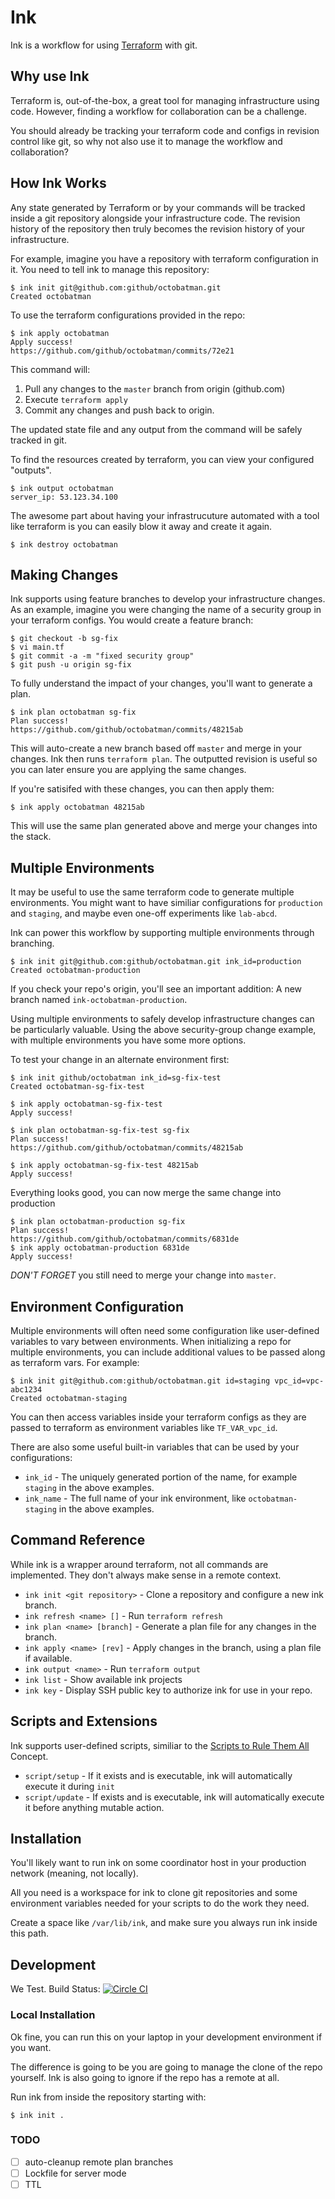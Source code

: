 # Ink

Ink is a workflow for using [Terraform](https://www.terraform.io) with git.

## Why use Ink

Terraform is, out-of-the-box, a great tool for managing infrastructure using
code. However, finding a workflow for collaboration can be a challenge.

You should already be tracking your terraform code and configs in revision
control like git, so why not also use it to manage the workflow and
collaboration?

## How Ink Works

Any state generated by Terraform or by your commands will be tracked inside a
git repository alongside your infrastructure code.  The revision history of the
repository then truly becomes the revision history of your infrastructure.

For example, imagine you have a repository with terraform configuration
in it. You need to tell ink to manage this repository:

    $ ink init git@github.com:github/octobatman.git
    Created octobatman

To use the terraform configurations provided in the repo:

    $ ink apply octobatman
    Apply success!
    https://github.com/github/octobatman/commits/72e21

This command will:

  1. Pull any changes to the `master` branch from origin (github.com)
  1. Execute `terraform apply`
  1. Commit any changes and push back to origin.

The updated state file and any output from the command will be safely tracked in git.

To find the resources created by terraform, you can view your configured "outputs".

    $ ink output octobatman
    server_ip: 53.123.34.100

The awesome part about having your infrastrucuture automated with a tool like
terraform is you can easily blow it away and create it again.

    $ ink destroy octobatman

## Making Changes

Ink supports using feature branches to develop your infrastructure changes.
As an example, imagine you were changing the name of a security group in your
terraform configs. You would create a feature branch:

    $ git checkout -b sg-fix
    $ vi main.tf
    $ git commit -a -m "fixed security group"
    $ git push -u origin sg-fix

To fully understand the impact of your changes, you'll want to generate a plan.

    $ ink plan octobatman sg-fix
    Plan success!
    https://github.com/github/octobatman/commits/48215ab

This will auto-create a new branch based off `master` and merge in your
changes.  Ink then runs `terraform plan`. The outputted revision is useful so
you can later ensure you are applying the same changes.

If you're satisifed with these changes, you can then apply them:

    $ ink apply octobatman 48215ab

This will use the same plan generated above and merge your changes into the stack.

## Multiple Environments

It may be useful to use the same terraform code to generate multiple
environments. You might want to have similiar configurations for `production`
and `staging`, and maybe even one-off experiments like `lab-abcd`.

Ink can power this workflow by supporting multiple environments through branching.

    $ ink init git@github.com:github/octobatman.git ink_id=production
    Created octobatman-production

If you check your repo's origin, you'll see an important addition: A new branch
named `ink-octobatman-production`.

Using multiple environments to safely develop infrastructure changes can be
particularly valuable. Using the above security-group change example, with
multiple environments you have some more options.

To test your change in an alternate environment first:

    $ ink init github/octobatman ink_id=sg-fix-test
    Created octobatman-sg-fix-test

    $ ink apply octobatman-sg-fix-test
    Apply success!

    $ ink plan octobatman-sg-fix-test sg-fix
    Plan success!
    https://github.com/github/octobatman/commits/48215ab

    $ ink apply octobatman-sg-fix-test 48215ab
    Apply success!

Everything looks good, you can now merge the same change into production

    $ ink plan octobatman-production sg-fix
    Plan success!
    https://github.com/github/octobatman/commits/6831de
    $ ink apply octobatman-production 6831de
    Apply success!

*DON'T FORGET* you still need to merge your change into `master`.

## Environment Configuration

Multiple environments will often need some configuration like user-defined
variables to vary between environments.  When initializing a repo for multiple
environments, you can include additional values to be passed along as terraform
vars. For example:

    $ ink init git@github.com:github/octobatman.git id=staging vpc_id=vpc-abc1234
    Created octobatman-staging

You can then access variables inside your terraform configs as they are passed
to terraform as environment variables like `TF_VAR_vpc_id`.

There are also some useful built-in variables that can be used by your configurations:

  * `ink_id` - The uniquely generated portion of the name, for example `staging` in the above examples.
  * `ink_name` - The full name of your ink environment, like `octobatman-staging` in the above examples.

## Command Reference

While ink is a wrapper around terraform, not all commands are implemented. They
don't always make sense in a remote context.

  * `ink init <git repository>` - Clone a repository and configure a new ink branch.
  * `ink refresh <name> []` - Run `terraform refresh`
  * `ink plan <name> [branch]` - Generate a plan file for any changes in the branch.
  * `ink apply <name> [rev]` - Apply changes in the branch, using a plan file if available.
  * `ink output <name>` - Run `terraform output`
  * `ink list` - Show available ink projects
  * `ink key` - Display SSH public key to authorize ink for use in your repo.

## Scripts and Extensions

Ink supports user-defined scripts, similiar to the [Scripts to Rule Them All](https://github.com/github/scripts-to-rule-them-all) Concept.

  * `script/setup` - If it exists and is executable, ink will automatically execute it during `init`
  * `script/update` - If exists and is executable, ink will automatically execute it before anything mutable action.

## Installation

You'll likely want to run ink on some coordinator host in your production
network (meaning, not locally).

All you need is a workspace for ink to clone git repositories and some
environment variables needed for your scripts to do the work they need.

Create a space like `/var/lib/ink`, and make sure you always run ink inside
this path.

## Development

We Test.
Build Status: [![Circle CI](https://circleci.com/gh/rhettg/ink.svg?style=svg)](https://circleci.com/gh/rhettg/ink)

### Local Installation

Ok fine, you can run this on your laptop in your development environment if you want.

The difference is going to be you are going to manage the clone of the repo
yourself. Ink is also going to ignore if the repo has a remote at all.

Run ink from inside the repository starting with:

    $ ink init .

### TODO

  - [ ] auto-cleanup remote plan branches
  - [ ] Lockfile for server mode
  - [ ] TTL
